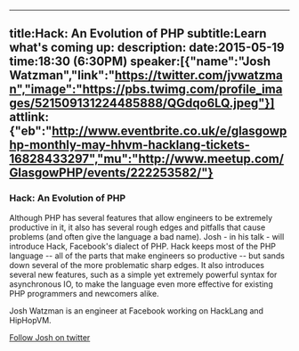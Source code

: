----
title:Hack: An Evolution of PHP
subtitle:Learn what's coming up:
description:
date:2015-05-19
time:18:30 (6:30PM)
speaker:[{"name":"Josh Watzman","link":"https://twitter.com/jvwatzman","image":"https://pbs.twimg.com/profile_images/521509131224485888/QGdqo6LQ.jpeg"}]
attlink:{"eb":"http://www.eventbrite.co.uk/e/glasgowphp-monthly-may-hhvm-hacklang-tickets-16828433297","mu":"http://www.meetup.com/GlasgowPHP/events/222253582/"}
----

### Hack: An Evolution of PHP

Although PHP has several features that allow engineers to be extremely productive in it, it also has several rough edges and pitfalls that cause problems (and often give the language a bad name). Josh - in his talk - will introduce Hack, Facebook's dialect of PHP. Hack keeps most of the PHP language -- all of the parts that make engineers so productive -- but sands down several of the more problematic sharp edges. It also introduces several new features, such as a simple yet extremely powerful syntax for asynchronous IO, to make the language even more effective for existing PHP programmers and newcomers alike.

Josh Watzman is an engineer at Facebook working on HackLang and HipHopVM.

[Follow Josh on twitter][1]

[1]: https://twitter.com/jvwatzman
